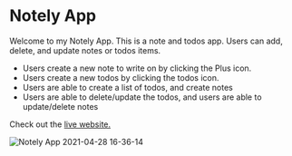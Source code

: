 # Notely App

Welcome to my Notely App.   This is a note and todos app. Users can add, delete, and update notes or todos items.
* Users create a new note to write on by clicking the Plus icon. 
* Users create a new todos  by clicking the todos icon. 
* Users are able to create a list of todos, and create notes 
* Users are able to delete/update the todos, and users are able to update/delete notes 

Check out the [live website.](https://note-pad-app-mayenthedeveloper.vercel.app) 

![Notely App 2021-04-28 16-36-14](https://user-images.githubusercontent.com/70912329/116485391-f282da80-a83f-11eb-96b4-70a60726a334.png)



